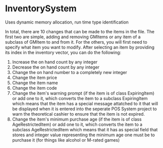 # InventorySystem

Uses dynamic memory allocation, run time type identification

In total, there are 10 changes that can be made to the items in the file. The first two are simple, adding and removing GMItems or any item of a subclass of GMItem to and from it. For the others, you will first need to specify what item you want to modify. After selecting an item by providing its index in the inventory vector, you can do the following:
  
 1) Increase the on hand count by any integer
 2) Decrease the on hand count by any integer
 3) Change the on hand number to a completely new integer
 4) Change the item price
 5) Change the item name
 6) Change the item code
 7) Change the item's warning prompt (if the item is of class ExpiringItem) or add one to it, which converts the item to a
    subclass ExpiringItem which means that the item has a special message attatched to it that will be displayed when it is
    entered into the seperate POS System project to warn the theoretical cashier to ensure that the item is not expired.
 8) Change the item's minimum purchase age (if the item is of class AgeRestrictedItem) or add one to it, which converts the
    item to a subclass AgeRestrictedItem which means that it has as special field that stores and integer value representing
    the minimum age one must be to purchase it (for things like alcohol or M-rated games)
